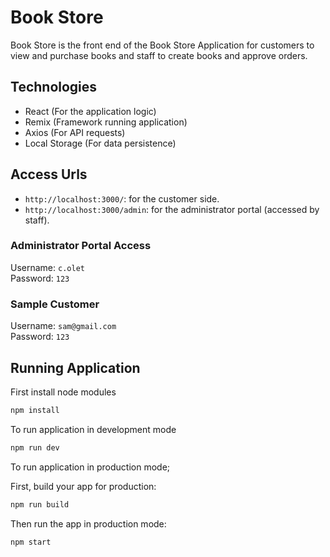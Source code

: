 # Book Store

Book Store is the front end of the Book Store Application for customers to view and purchase books and staff to create books and approve orders.

## Technologies

- React (For the application logic)
- Remix (Framework running application)
- Axios (For API requests)
- Local Storage (For data persistence)

## Access Urls

- `http://localhost:3000/`: for the customer side.
- `http://localhost:3000/admin`: for the administrator portal (accessed by staff).

### Administrator Portal Access

Username: `c.olet`  
Password: `123`

### Sample Customer

Username: `sam@gmail.com`  
Password: `123`

## Running Application

First install node modules

```sh
npm install
```

To run application in development mode

```sh
npm run dev
```

To run application in production mode;

First, build your app for production:

```sh
npm run build
```

Then run the app in production mode:

```sh
npm start
```
